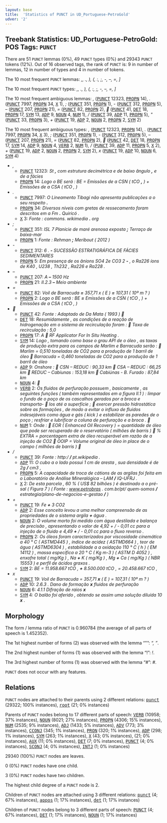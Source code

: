 ```yaml
---
layout: base
title:  'Statistics of PUNCT in UD_Portuguese-PetroGold'
udver: '2'
---
```


## Treebank Statistics: UD_Portuguese-PetroGold: POS Tags: `PUNCT`

There are 51 `PUNCT` lemmas (0%), 49 `PUNCT` types (0%) and 29343 `PUNCT` tokens (12%).
Out of 16 observed tags, the rank of `PUNCT` is: 9 in number of lemmas, 12 in number of types and 4 in number of tokens.

The 10 most frequent `PUNCT` lemmas: <em>,, ., ), (, :, ;, -, –, =, ]</em>

The 10 most frequent `PUNCT` types:  <em>,, ., ), (, :, ;, -, –, =, ]</em>

The 10 most frequent ambiguous lemmas: <em>,</em> (<tt><a href="pt_petrogold-pos-PUNCT.html">PUNCT</a></tt> 12323, <tt><a href="pt_petrogold-pos-PROPN.html">PROPN</a></tt> 14), <em>.</em> (<tt><a href="pt_petrogold-pos-PUNCT.html">PUNCT</a></tt> 7997, <tt><a href="pt_petrogold-pos-PROPN.html">PROPN</a></tt> 34, <tt><a href="pt_petrogold-pos-X.html">X</a></tt> 1), <em>;</em> (<tt><a href="pt_petrogold-pos-PUNCT.html">PUNCT</a></tt> 351, <tt><a href="pt_petrogold-pos-PROPN.html">PROPN</a></tt> 1), <em>-</em> (<tt><a href="pt_petrogold-pos-PUNCT.html">PUNCT</a></tt> 312, <tt><a href="pt_petrogold-pos-PROPN.html">PROPN</a></tt> 5), <em>–</em> (<tt><a href="pt_petrogold-pos-PUNCT.html">PUNCT</a></tt> 207, <tt><a href="pt_petrogold-pos-PROPN.html">PROPN</a></tt> 21), <em>=</em> (<tt><a href="pt_petrogold-pos-PUNCT.html">PUNCT</a></tt> 82, <tt><a href="pt_petrogold-pos-PROPN.html">PROPN</a></tt> 2), <em></em> (<tt><a href="pt_petrogold-pos-PUNCT.html">PUNCT</a></tt> 41, <tt><a href="pt_petrogold-pos-DET.html">DET</a></tt> 18, <tt><a href="pt_petrogold-pos-PROPN.html">PROPN</a></tt> 17, <tt><a href="pt_petrogold-pos-SYM.html">SYM</a></tt> 13, <tt><a href="pt_petrogold-pos-ADP.html">ADP</a></tt> 9, <tt><a href="pt_petrogold-pos-NOUN.html">NOUN</a></tt> 4, <tt><a href="pt_petrogold-pos-NUM.html">NUM</a></tt> 1), <em>/</em> (<tt><a href="pt_petrogold-pos-PUNCT.html">PUNCT</a></tt> 39, <tt><a href="pt_petrogold-pos-ADP.html">ADP</a></tt> 11, <tt><a href="pt_petrogold-pos-PROPN.html">PROPN</a></tt> 5), <em>"</em> (<tt><a href="pt_petrogold-pos-PUNCT.html">PUNCT</a></tt> 33, <tt><a href="pt_petrogold-pos-PROPN.html">PROPN</a></tt> 3), <em>+</em> (<tt><a href="pt_petrogold-pos-PUNCT.html">PUNCT</a></tt> 19, <tt><a href="pt_petrogold-pos-ADP.html">ADP</a></tt> 2, <tt><a href="pt_petrogold-pos-NOUN.html">NOUN</a></tt> 2, <tt><a href="pt_petrogold-pos-PROPN.html">PROPN</a></tt> 2, <tt><a href="pt_petrogold-pos-SYM.html">SYM</a></tt> 2)

The 10 most frequent ambiguous types:  <em>,</em> (<tt><a href="pt_petrogold-pos-PUNCT.html">PUNCT</a></tt> 12323, <tt><a href="pt_petrogold-pos-PROPN.html">PROPN</a></tt> 14), <em>.</em> (<tt><a href="pt_petrogold-pos-PUNCT.html">PUNCT</a></tt> 7997, <tt><a href="pt_petrogold-pos-PROPN.html">PROPN</a></tt> 34, <tt><a href="pt_petrogold-pos-X.html">X</a></tt> 3), <em>;</em> (<tt><a href="pt_petrogold-pos-PUNCT.html">PUNCT</a></tt> 351, <tt><a href="pt_petrogold-pos-PROPN.html">PROPN</a></tt> 1), <em>-</em> (<tt><a href="pt_petrogold-pos-PUNCT.html">PUNCT</a></tt> 312, <tt><a href="pt_petrogold-pos-PROPN.html">PROPN</a></tt> 5), <em>–</em> (<tt><a href="pt_petrogold-pos-PUNCT.html">PUNCT</a></tt> 207, <tt><a href="pt_petrogold-pos-PROPN.html">PROPN</a></tt> 21), <em>=</em> (<tt><a href="pt_petrogold-pos-PUNCT.html">PUNCT</a></tt> 82, <tt><a href="pt_petrogold-pos-PROPN.html">PROPN</a></tt> 2), <em></em> (<tt><a href="pt_petrogold-pos-PUNCT.html">PUNCT</a></tt> 42, <tt><a href="pt_petrogold-pos-DET.html">DET</a></tt> 18, <tt><a href="pt_petrogold-pos-PROPN.html">PROPN</a></tt> 17, <tt><a href="pt_petrogold-pos-SYM.html">SYM</a></tt> 14, <tt><a href="pt_petrogold-pos-ADP.html">ADP</a></tt> 9, <tt><a href="pt_petrogold-pos-NOUN.html">NOUN</a></tt> 4, <tt><a href="pt_petrogold-pos-VERB.html">VERB</a></tt> 2, <tt><a href="pt_petrogold-pos-NUM.html">NUM</a></tt> 1), <em>/</em> (<tt><a href="pt_petrogold-pos-PUNCT.html">PUNCT</a></tt> 39, <tt><a href="pt_petrogold-pos-ADP.html">ADP</a></tt> 11, <tt><a href="pt_petrogold-pos-PROPN.html">PROPN</a></tt> 5, <tt><a href="pt_petrogold-pos-X.html">X</a></tt> 2), <em>+</em> (<tt><a href="pt_petrogold-pos-PUNCT.html">PUNCT</a></tt> 19, <tt><a href="pt_petrogold-pos-ADP.html">ADP</a></tt> 2, <tt><a href="pt_petrogold-pos-NOUN.html">NOUN</a></tt> 2, <tt><a href="pt_petrogold-pos-PROPN.html">PROPN</a></tt> 2, <tt><a href="pt_petrogold-pos-SYM.html">SYM</a></tt> 2), <em>x</em> (<tt><a href="pt_petrogold-pos-PUNCT.html">PUNCT</a></tt> 19, <tt><a href="pt_petrogold-pos-ADP.html">ADP</a></tt> 10, <tt><a href="pt_petrogold-pos-NOUN.html">NOUN</a></tt> 6, <tt><a href="pt_petrogold-pos-SYM.html">SYM</a></tt> 4)


* <em>,</em>
  * <tt><a href="pt_petrogold-pos-PUNCT.html">PUNCT</a></tt> 12323: <em>St <b>,</b> com estrutura decimétrica e de baixo ângulo <b>,</b> e de a fácies</em>
  * <tt><a href="pt_petrogold-pos-PROPN.html">PROPN</a></tt> 14: <em>Logo o BE será : BE = Emissões de a CSN ( tCO <b>,</b> ) + Emissões de a CSA ( tCO , )</em>
* <em>.</em>
  * <tt><a href="pt_petrogold-pos-PUNCT.html">PUNCT</a></tt> 7997: <em>O Lineamento Tibagi não apresenta publicações a o seu respeito <b>.</b></em>
  * <tt><a href="pt_petrogold-pos-PROPN.html">PROPN</a></tt> 34: <em>Diversos níveis com gretas de ressecamento foram descritos em a Fm <b>.</b> Quiricó .</em>
  * <tt><a href="pt_petrogold-pos-X.html">X</a></tt> 3: <em>Fonte : commons. wikimedia <b>.</b> org</em>
* <em>;</em>
  * <tt><a href="pt_petrogold-pos-PUNCT.html">PUNCT</a></tt> 351: <em>ISL 7 Planície de maré arenosa exposta <b>;</b> Terraço de baixa-mar</em>
  * <tt><a href="pt_petrogold-pos-PROPN.html">PROPN</a></tt> 1: <em>Fonte : Rehman <b>;</b> Meribout ( 2012 )</em>
* <em>-</em>
  * <tt><a href="pt_petrogold-pos-PUNCT.html">PUNCT</a></tt> 312: <em>6 . <b>-</b> SUCESSÃO ESTRATIGRÁFICA DE FÁCIES SEDIMENTARES</em>
  * <tt><a href="pt_petrogold-pos-PROPN.html">PROPN</a></tt> 5: <em>Em presença de os ânions SO4 2e CO3 2 <b>-</b> , o Ra226 íons de K40 , U238 , Th232 , Ra226 e Ra228 .</em>
* <em>–</em>
  * <tt><a href="pt_petrogold-pos-PUNCT.html">PUNCT</a></tt> 207: <em>A <b>–</b> 1500 Hz</em>
  * <tt><a href="pt_petrogold-pos-PROPN.html">PROPN</a></tt> 21: <em>II.2.3 <b>–</b> Meio ambiente</em>
* <em>=</em>
  * <tt><a href="pt_petrogold-pos-PUNCT.html">PUNCT</a></tt> 82: <em>Voil de Barracuda <b>=</b> 357,71 x ( E ) <b>=</b> 107,31 ( 10º m ? )</em>
  * <tt><a href="pt_petrogold-pos-PROPN.html">PROPN</a></tt> 2: <em>Logo o BE será : BE <b>=</b> Emissões de a CSN ( tCO , ) + Emissões de a CSA ( tCO , )</em>
* <em></em>
  * <tt><a href="pt_petrogold-pos-PUNCT.html">PUNCT</a></tt> 42: <em>Fonte : Adaptado de Da Mata ( 1993 ) <b></b></em>
  * <tt><a href="pt_petrogold-pos-DET.html">DET</a></tt> 18: <em>Resumidamente , as condições de a reação de hidrogenação em o sistema de recirculação foram : <b></b> Taxa de recirculação : 5,0</em>
  * <tt><a href="pt_petrogold-pos-PROPN.html">PROPN</a></tt> 17: <em>A <b></b> RF Applicator For In Situ Heating .</em>
  * <tt><a href="pt_petrogold-pos-SYM.html">SYM</a></tt> 14: <em>Logo , tomando como base o grau API de o óleo , as taxas de produção extra para os campos de Marlim e Barracuda serão : <b></b> Marlim = 0,510 toneladas de CO2 para a produção de 1 barril de óleo <b></b> Barracuda = 0,460 toneladas de CO2 para a produção de 1 barril de óleo</em>
  * <tt><a href="pt_petrogold-pos-ADP.html">ADP</a></tt> 9: <em>Onshore :  CSN – REDUC : 90,33 km <b></b> CSA – REDUC : 66,25 km  REDUC – Cabíunas : 153,18 km <b></b> Cabiúnas - B. Furado : 87,84 km</em>
  * <tt><a href="pt_petrogold-pos-NOUN.html">NOUN</a></tt> 4: <em><b></b></em>
  * <tt><a href="pt_petrogold-pos-VERB.html">VERB</a></tt> 2: <em>Os fluidos de perfuração possuem , basicamente , as seguintes funções ( também representadas em a figura II.1 ) : limpar o fundo de o poço de os cascalhos gerados por a broca e transporta- <b></b> los até a superfície ; <b></b> exercer pressão hidrostática sobre as formações , de modo a evitar o influxo de fluidos indesejáveis como água e gás ( kick ) e estabilizar as paredes de o poço ; resfriar e lubrificar a coluna de perfuração e a broca . </em>
  * <tt><a href="pt_petrogold-pos-NUM.html">NUM</a></tt> 1: <em>Onde :  EOR ( Enhanced Oil Recovery ) = quantidade de óleo que pode ser recuperado de o reservatório ( milhões de barris ) <b></b> % EXTRA = porcentagem extra de óleo recuperável em razão de a injeção de CO2  OOIP = Volume original de óleo in place de o campo ( milhões de barris ) </em>
* <em>/</em>
  * <tt><a href="pt_petrogold-pos-PUNCT.html">PUNCT</a></tt> 39: <em>Fonte : http:/ <b>/</b> pt.wikipedia .</em>
  * <tt><a href="pt_petrogold-pos-ADP.html">ADP</a></tt> 11: <em>O cubo a o lado possui 1 cm de aresta , sua densidade é de 2g <b>/</b> cm3 ,</em>
  * <tt><a href="pt_petrogold-pos-PROPN.html">PROPN</a></tt> 5: <em>A capacidade de troca de cátions de as argilas foi feita em o Laboratório de Análise Mineralógica – LAM <b>/</b> IQ-UFRJ .</em>
  * <tt><a href="pt_petrogold-pos-X.html">X</a></tt> 2: <em>De esta parcela , 60 % ( US$ 82 bilhões ) é destinado a o pré-sal ( Figura 7 ) ( Fonte : www.petrobras . com.br/pt/ quem-somos <b>/</b> estrategia/plano-de-negocios-e-gestao <b>/</b> )</em>
* <em>+</em>
  * <tt><a href="pt_petrogold-pos-PUNCT.html">PUNCT</a></tt> 19: <em>Fe <b>+</b> 3 CO2</em>
  * <tt><a href="pt_petrogold-pos-ADP.html">ADP</a></tt> 2: <em>Esse conceito levou a uma melhor compreensão de as propriedades de o sistema argila <b>+</b> água .</em>
  * <tt><a href="pt_petrogold-pos-NOUN.html">NOUN</a></tt> 2: <em>O volume morto foi medido com água destilada e balança de precisão , apresentando o valor de 4,92 + / - 0,01 cc para a injeção de o fluido e 4,49 <b>+</b> / - 0,01 cc para o fluxo reverso .</em>
  * <tt><a href="pt_petrogold-pos-PROPN.html">PROPN</a></tt> 2: <em>Os óleos foram caracterizados por viscosidade cinemática a 40 ° C ( ASTMD445 ) , índice de acidez ( ASTMD664 ) , teor de água ( ASTMD6304 ) , estabilidade a a oxidação 110 ° C ( h ) ( EM 14112 ) , massa específica a 20 ° C ( Kg m-3 ) ( ASTM D 4052 ) , enxofre total ( mg/Kg ) , Na <b>+</b> K ( mg/Kg ) , Mg <b>+</b> Ca ( mg/Kg ) ( NBR 15553 ) e perfil de ácidos graxos .</em>
  * <tt><a href="pt_petrogold-pos-SYM.html">SYM</a></tt> 2: <em>BE = 11.958.667 tCO , <b>+</b> 8.500.000 tCO , = 20.458.667 tCO ,</em>
* <em>x</em>
  * <tt><a href="pt_petrogold-pos-PUNCT.html">PUNCT</a></tt> 19: <em>Voil de Barracuda = 357,71 <b>x</b> ( E ) = 107,31 ( 10º m ? )</em>
  * <tt><a href="pt_petrogold-pos-ADP.html">ADP</a></tt> 10: <em>2.6.3 . Dano de formação <b>x</b> fluidos de perfuração</em>
  * <tt><a href="pt_petrogold-pos-NOUN.html">NOUN</a></tt> 6: <em>4.1.1 Difração de raios <b>x</b></em>
  * <tt><a href="pt_petrogold-pos-SYM.html">SYM</a></tt> 4: <em>O balão foi aferido , obtendo se assim uma solução diluída 10 <b>x</b> .</em>

## Morphology

The form / lemma ratio of `PUNCT` is 0.960784 (the average of all parts of speech is 1.452352).

The 1st highest number of forms (2) was observed with the lemma “"”: <em>“, ”</em>.

The 2nd highest number of forms (1) was observed with the lemma “!”: <em>!</em>.

The 3rd highest number of forms (1) was observed with the lemma “#”: <em>#</em>.

`PUNCT` does not occur with any features.


## Relations

`PUNCT` nodes are attached to their parents using 2 different relations: <tt><a href="pt_petrogold-dep-punct.html">punct</a></tt> (29322; 100% instances), <tt><a href="pt_petrogold-dep-root.html">root</a></tt> (21; 0% instances)

Parents of `PUNCT` nodes belong to 17 different parts of speech: <tt><a href="pt_petrogold-pos-VERB.html">VERB</a></tt> (10958; 37% instances), <tt><a href="pt_petrogold-pos-NOUN.html">NOUN</a></tt> (8021; 27% instances), <tt><a href="pt_petrogold-pos-PROPN.html">PROPN</a></tt> (4306; 15% instances), <tt><a href="pt_petrogold-pos-NUM.html">NUM</a></tt> (2535; 9% instances), <tt><a href="pt_petrogold-pos-ADJ.html">ADJ</a></tt> (1433; 5% instances), <tt><a href="pt_petrogold-pos-ADV.html">ADV</a></tt> (773; 3% instances), <tt><a href="pt_petrogold-pos-CCONJ.html">CCONJ</a></tt> (345; 1% instances), <tt><a href="pt_petrogold-pos-PRON.html">PRON</a></tt> (320; 1% instances), <tt><a href="pt_petrogold-pos-ADP.html">ADP</a></tt> (298; 1% instances), <tt><a href="pt_petrogold-pos-SYM.html">SYM</a></tt> (263; 1% instances), <tt><a href="pt_petrogold-pos-X.html">X</a></tt> (43; 0% instances),  (21; 0% instances), <tt><a href="pt_petrogold-pos-AUX.html">AUX</a></tt> (11; 0% instances), <tt><a href="pt_petrogold-pos-DET.html">DET</a></tt> (7; 0% instances), <tt><a href="pt_petrogold-pos-PUNCT.html">PUNCT</a></tt> (4; 0% instances), <tt><a href="pt_petrogold-pos-SCONJ.html">SCONJ</a></tt> (4; 0% instances), <tt><a href="pt_petrogold-pos-INTJ.html">INTJ</a></tt> (1; 0% instances)

29340 (100%) `PUNCT` nodes are leaves.

0 (0%) `PUNCT` nodes have one child.

3 (0%) `PUNCT` nodes have two children.

The highest child degree of a `PUNCT` node is 2.

Children of `PUNCT` nodes are attached using 3 different relations: <tt><a href="pt_petrogold-dep-punct.html">punct</a></tt> (4; 67% instances), <tt><a href="pt_petrogold-dep-appos.html">appos</a></tt> (1; 17% instances), <tt><a href="pt_petrogold-dep-det.html">det</a></tt> (1; 17% instances)

Children of `PUNCT` nodes belong to 3 different parts of speech: <tt><a href="pt_petrogold-pos-PUNCT.html">PUNCT</a></tt> (4; 67% instances), <tt><a href="pt_petrogold-pos-DET.html">DET</a></tt> (1; 17% instances), <tt><a href="pt_petrogold-pos-NOUN.html">NOUN</a></tt> (1; 17% instances)

